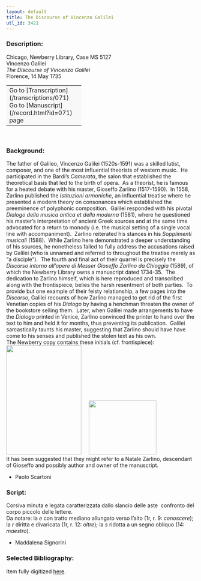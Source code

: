 ```yaml
---
layout: default
title: The Discourse of Vincenzo Galilei
utl_id: 3421
---
```


### Description:

Chicago, Newberry Library, Case MS 5127<br>
Vincenzo Galilei<br>
_The Discourse of Vincenzo Galilei_<br>
Florence, 14 May 1735

<table border="0.5" cellpadding="1" cellspacing="1" style="width: 200px; background-color:#F8F8F8;"><tbody><tr><td>Go to [Transcription](/transcriptions/071)<br>
Go to [Manuscript](/record.html?id=071) page</td></tr></tbody></table> 

### Background:

The father of Galileo, Vincenzo Galilei (1520s-1591) was a skilled lutist, composer, and one of the most influential theorists of western music.  He participated in the Bardi’s _Camerata_, the salon that established the theoretical basis that led to the birth of opera.  As a theorist, he is famous for a heated debate with his master, Gioseffo Zarlino (1517-1590).  In 1558, Zarlino published the _Istituzioni armoniche_, an influential treatise where he presented a modern theory on consonances which established the preeminence of polyphonic composition.  Galilei responded with his pivotal _Dialogo della musica antica et della moderna_ (1581), where he questioned his master’s interpretation of ancient Greek sources and at the same time advocated for a return to monody (i.e. the musical setting of a single vocal line with accompaniment).  Zarlino reiterated his stances in his _Sopplimenti musicali_ (1588).  While Zarlino here demonstrated a deeper understanding of his sources, he nonetheless failed to fully address the accusations raised by Galilei (who is unnamed and referred to throughout the treatise merely as “a disciple”).  The fourth and final act of their quarrel is precisely the _Discorso intorno all’opere di Messer Gioseffo Zarlino da Chioggia_ (1589), of which the Newberry Library owns a manuscript dated 1734-35.  The dedication to Zarlino himself, which is here reproduced and transcribed along with the frontispiece, belies the harsh resentment of both parties.  To provide but one example of their feisty relationship, a few pages into the _Discorso_, Galilei recounts of how Zarlino managed to get rid of the first Venetian copies of his _Dialogo_ by having a henchman threaten the owner of the bookstore selling them.  Later, when Galilei made arrangements to have the _Dialogo_ printed in Venice, Zarlino convinced the printer to hand over the text to him and held it for months, thus preventing its publication.  Galilei sarcastically taunts his master, suggesting that Zarlino should have have come to his senses and published the stolen text as his own.  <br>
The Newberry copy contains these initials (cf. frontispiece):<br>
<a href="/images/galilei.jpg" target="_top"><img alt="" src="/images/galilei.jpg" style="width: 200px; height: 291px;" /></a>     <a href="/images/screen_shot_2019-07-25_at_10.32.36_am.png" target="_top"><img alt="" src="/images/screen_shot_2019-07-25_at_10.32.36_am.png" style="width: 180px; height: 144px;" /></a><br>
It has been suggested that they might refer to a Natale Zarlino, descendant of Gioseffo and possibly author and owner of the manuscript.

- Paolo Scartoni

### Script:

Corsiva minuta e legata caratterizzata dallo slancio delle aste  confronto del corpo piccolo delle lettere.<br>
Da notare: la _e_ con tratto mediano allungato verso l’alto (1r, r. 9: _conoscere_); la _r_ diritta e divaricata (1r, r. 12: _oltre_); la _s_ ridotta a un segno obliquo (14: _maestro_).<br>
- Maddalena Signorini

### Selected Bibliography:

Item fully digitized [here](http://collections.carli.illinois.edu/cdm/ref/collection/nby_music/id/5465).

